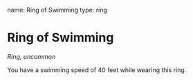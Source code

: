 name: Ring of Swimming
type: ring

# Ring of Swimming
_Ring, uncommon_

You have a swimming speed of 40 feet while wearing this ring.

